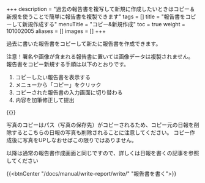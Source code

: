 +++
description = "過去の報告書を複写して新規に作成したいときはコピー＆新規を使うことで簡単に報告書を複製できます"
tags = []
title = "報告書をコピーして新規作成する"
menuTitle = "コピー&新規作成"
toc = true
weight = 101002005
aliases = []
images = []
+++

過去に書いた報告書をコピーして新たに報告書を作成できます。

注意！署名や画像が含まれる報告書に置いては画像データは複製されません。
報告書をコピー新規する手順は以下のとおりです。

1. コピーしたい報告書を表示する
1. メニューから「コピー」をクリック
1. コピーされた報告書の入力画面に切り替わる
1. 内容を加筆修正して提出


{{<appscreen filename="copy" title="過去の報告書を複写して新しい報告書を作成する">}}

写真のコピーはパス（写真の保存先）がコピーされるため、コピー元の日報を削除するとこちらの日報の写真も削除されることに注意してください。
コピー作成後に写真をUPしなおせばこの限りではありません。

以降は通常の報告書作成画面と同じですので、詳しくは日報を書くの記事を参照してください

{{<btnCenter "/docs/manual/write-report/write/" "報告書を書く">}}
